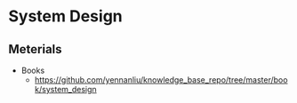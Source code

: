 # System Design

## Meterials
- Books
	- https://github.com/yennanliu/knowledge_base_repo/tree/master/book/system_design
